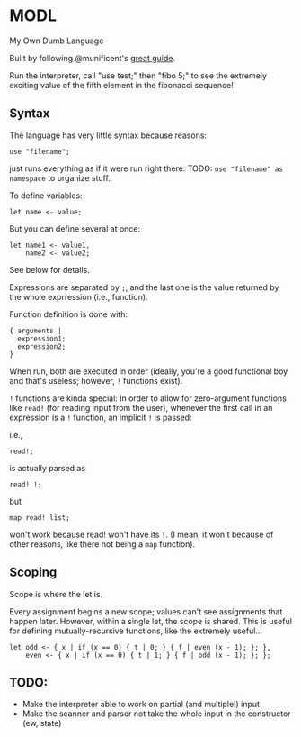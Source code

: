 MODL
====

My Own Dumb Language

Built by following @munificent's [great guide](http://www.craftinginterpreters.com/).

Run the interpreter, call "use test;" then "fibo 5;" to see the extremely exciting value of the fifth element in the fibonacci sequence!

Syntax
------

The language has very little syntax because reasons:

    use "filename";

just runs everything as if it were run right there. TODO: `use "filename" as namespace` to organize stuff.

To define variables:

    let name <- value;

But you can define several at once:

    let name1 <- value1,
        name2 <- value2;

See below for details.

Expressions are separated by `;`, and the last one is the value returned by the whole exprression (i.e., function).

Function definition is done with:

    { arguments |
      expression1;
      expression2;
    }

When run, both are executed in order (ideally, you're a good functional boy and that's useless; however, `!` functions exist).

`!` functions are kinda special: In order to allow for zero-argument functions like `read!` (for reading input from the user), whenever the first call in an expression is a `!` function, an implicit `!` is passed:

i.e., 

    read!;

is actually parsed as

    read! !;

but

    map read! list;

won't work because read! won't have its `!`. (I mean, it won't because of other reasons, like there not being a `map` function).

Scoping
-------

Scope is where the let is.

Every assignment begins a new scope; values can't see assignments that happen later. However, within a single let, the scope is shared. This is useful for defining mutually-recursive functions, like the extremely useful...

    let odd <- { x | if (x == 0) { t | 0; } { f | even (x - 1); }; },
        even <- { x | if (x == 0) { t | 1; } { f | odd (x - 1); }; }; 

TODO:
-----

- Make the interpreter able to work on partial (and multiple!) input
- Make the scanner and parser not take the whole input in the constructor (ew, state)
